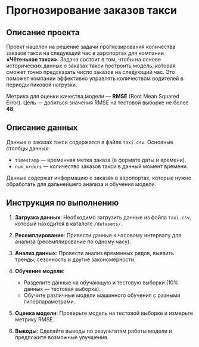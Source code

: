 # Прогнозирование заказов такси

## Описание проекта

Проект нацелен на решение задачи прогнозирования количества заказов такси на следующий час в аэропортах для компании **«Чётенькое такси»**. Задача состоит в том, чтобы на основе исторических данных о заказах такси построить модель, которая сможет точно предсказать число заказов на следующий час. Это поможет компании эффективно управлять количеством водителей в периоды пиковой нагрузки.

Метрика для оценки качества модели — **RMSE** (Root Mean Squared Error). Цель — добиться значения RMSE на тестовой выборке не более **48**.

## Описание данных

Данные о заказах такси содержатся в файле `taxi.csv`. Основные столбцы данных:

- `timestamp` — временная метка заказа (в формате даты и времени).
- `num_orders` — количество заказов такси в данный момент времени.

Данные содержат информацию о заказах в аэропортах, которые нужно обработать для дальнейшего анализа и обучения модели.

## Инструкция по выполнению

1. **Загрузка данных**: Необходимо загрузить данные из файла `taxi.csv`, который находится в каталоге `/datasets/`.
   
2. **Ресемплирование**: Привести данные к часовому интервалу для анализа (ресемплирование по одному часу).

3. **Анализ данных**: Провести анализ временных рядов, выявить тренды, сезонность и другие закономерности.

4. **Обучение модели**:
   - Разделите данные на обучающую и тестовую выборки (10% данных — тестовая выборка).
   - Обучите различные модели машинного обучения с разными гиперпараметрами.
   
5. **Оценка модели**: Проверьте модель на тестовой выборке и измерьте метрику RMSE.

6. **Выводы**: Сделайте выводы по результатам работы модели и предложите возможные улучшения.
